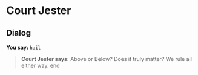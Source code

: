 # Court Jester
## Dialog

**You say:** `hail`



>**Court Jester says:** Above or Below?  Does it truly matter?  We rule all either way.
end
